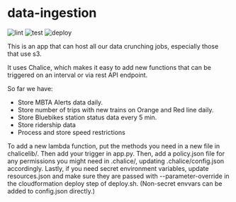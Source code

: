 # data-ingestion

![lint](https://github.com/transitmatters/data-ingestion/workflows/lint/badge.svg?branch=main)
![test](https://github.com/transitmatters/data-ingestion/workflows/test/badge.svg?branch=main)
![deploy](https://github.com/transitmatters/data-ingestion/workflows/deploy/badge.svg?branch=main)

This is an app that can host all our data crunching jobs, especially those that use s3.

It uses Chalice, which makes it easy to add new functions that can be triggered on an interval or via rest API endpoint.

So far we have:

- Store MBTA Alerts data daily.
- Store number of trips with new trains on Orange and Red line daily.
- Store Bluebikes station status data every 5 min.
- Store ridership data
- Process and store speed restrictions

To add a new lambda function, put the methods you need in a new file in chalicelib/.
Then add your trigger in app.py.
Then, add a policy.json file for any permissions you might need in .chalice/, updating .chalice/config.json accordingly.
Lastly, if you need secret environment variables, update resources.json and make sure they are passed
with --parameter-override in the cloudformation deploy step of deploy.sh.
(Non-secret envvars can be added to config.json directly.)
